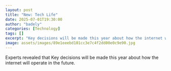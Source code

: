 ```yaml
---
layout: post
title: "New: Tech Life"
date: 2025-07-01T19:30:00
author: "badely"
categories: [Technology]
tags: []
excerpt: "Key decisions will be made this year about how the internet will operate in the future."
image: assets/images/89e1eeebd101cc3e7c4f2dd00e0c9e90.jpg
---
```


Experts revealed that Key decisions will be made this year about how the internet will operate in the future.

